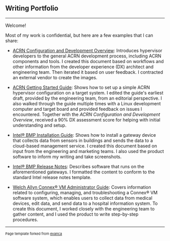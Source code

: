 ## Writing Portfolio

---

Welcome!

Most of my work is confidential, but here are a few examples that I can share:

- [ACRN Configuration and Development Overview](https://projectacrn.github.io/3.0/getting-started/overview_dev.html): Introduces hypervisor developers to the general ACRN development process, including ACRN components and tools. I created this document based on workflows and other information from the developer experience (DX) architect and engineering team. Then iterated it based on user feedback. I contracted an external vendor to create the images.

- [ACRN Getting Started Guide](https://projectacrn.github.io/3.0/getting-started/getting-started.html): Shows how to set up a simple ACRN hypervisor configuration on a target system. I edited the guide's earliest draft, provided by the engineering team, from an editorial perspective. I also walked through the guide multiple times with a Linux development computer and target board and provided feedback on issues I encountered. Together with the *ACRN Configuration and Development Overview*, received a 90% DX assessment score for helping with initial understanding and setup.

- [Intel® BMP Installation Guide](pdf/writing-sample-334815-002-intel-bmp-installation-guide.pdf): Shows how to install a gateway device that collects data from sensors in buildings and sends the data to a cloud-based management service. I created this document based on input from the engineering and marketing teams. I also used the product software to inform my writing and take screenshots.

- [Intel® BMP Release Notes](pdf/writing-sample-335025-003-intel-bmp-v1-0-release-notes.pdf): Describes software that runs on the aforementioned gateways. I formatted the content to conform to the standard Intel release notes template.

- [Welch Allyn Connex® VM Administrator Guide](pdf/writing-sample-80015957c-connex-vm-administrator-guide.pdf): Covers information related to configuring, managing, and troubleshooting a Connex® VM software system, which enables users to collect data from medical devices, edit data, and send data to a hospital information system. To create this document, I worked closely with the engineering team to gather content, and I used the product to write step-by-step procedures.

---
<p style="font-size:11px">Page template forked from <a href="https://github.com/evanca/quick-portfolio">evanca</a></p>
<!-- Remove above link if you don't want to attibute -->
